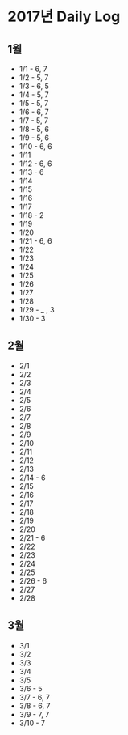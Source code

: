 # 2017년 Daily Log
## 1월
* 1/1 - 6, 7
* 1/2 - 5, 7
* 1/3 - 6, 5
* 1/4 - 5, 7
* 1/5 - 5, 7
* 1/6 - 6, 7
* 1/7 - 5, 7
* 1/8 - 5, 6
* 1/9 - 5, 6
* 1/10 - 6, 6
* 1/11
* 1/12 - 6, 6
* 1/13 - 6
* 1/14
* 1/15
* 1/16
* 1/17
* 1/18 - 2
* 1/19
* 1/20
* 1/21 - 6, 6
* 1/22
* 1/23
* 1/24
* 1/25
* 1/26
* 1/27
* 1/28
* 1/29 - _ , 3
* 1/30 - 3

## 2월
* 2/1
* 2/2
* 2/3
* 2/4
* 2/5
* 2/6
* 2/7
* 2/8
* 2/9
* 2/10
* 2/11
* 2/12
* 2/13
* 2/14 - 6
* 2/15
* 2/16
* 2/17
* 2/18
* 2/19
* 2/20
* 2/21 - 6
* 2/22
* 2/23
* 2/24
* 2/25
* 2/26 - 6
* 2/27
* 2/28

## 3월
* 3/1
* 3/2
* 3/3
* 3/4
* 3/5
* 3/6 - 5
* 3/7 - 6, 7
* 3/8 - 6, 7
* 3/9 - 7, 7
* 3/10 - 7
